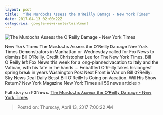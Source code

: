 ```yaml
---
layout: post
title:  "The Murdochs Assess the O'Reilly Damage - New York Times"
date: 2017-04-13 02:00:22Z
categories: google-news-entertaintment
---
```


![The Murdochs Assess the O'Reilly Damage - New York Times](https://static01.nyt.com/images/2017/04/13/business/13OREILLY1-print/13OREILLY1-print-facebookJumbo.jpg)

New York Times The Murdochs Assess the O'Reilly Damage New York Times Demonstrators in Manhattan on Wednesday called for Fox News to dismiss Bill O'Reilly. Credit Christopher Lee for The New York Times. Bill O'Reilly left Fox News this week for a long-planned vacation to Italy and the Vatican, with his fate in the hands ... Embattled O'Reilly takes his longest spring break in years Washington Post Next Front in War on Bill O?Reilly: Sky News Deal Daily Beast Bill O'Reilly Is Going on Vacation. Will His Show Return? New York Magazine New York Times all 56 news articles »


Full story on F3News: [The Murdochs Assess the O'Reilly Damage - New York Times](http://www.f3nws.com/n/tBVXHH)

> Posted on: Thursday, April 13, 2017 7:00:22 AM

